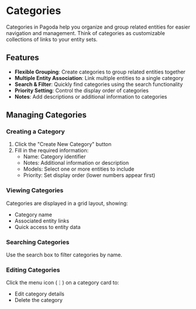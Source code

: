 # Categories

Categories in Pagoda help you organize and group related entities for easier navigation and management. Think of categories as customizable collections of links to your entity sets.

## Features

- **Flexible Grouping**: Create categories to group related entities together
- **Multiple Entity Association**: Link multiple entities to a single category
- **Search & Filter**: Quickly find categories using the search functionality
- **Priority Setting**: Control the display order of categories
- **Notes**: Add descriptions or additional information to categories

## Managing Categories

### Creating a Category

1. Click the "Create New Category" button
2. Fill in the required information:
   - Name: Category identifier
   - Notes: Additional information or description
   - Models: Select one or more entities to include
   - Priority: Set display order (lower numbers appear first)

### Viewing Categories

Categories are displayed in a grid layout, showing:
- Category name
- Associated entity links
- Quick access to entity data

### Searching Categories

Use the search box to filter categories by name.

### Editing Categories

Click the menu icon (⋮) on a category card to:
- Edit category details
- Delete the category
